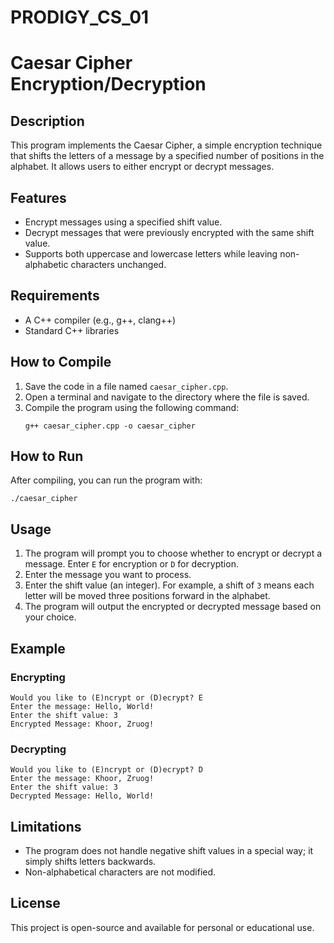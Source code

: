 # PRODIGY_CS_01

# Caesar Cipher Encryption/Decryption

## Description
This program implements the Caesar Cipher, a simple encryption technique that shifts the letters of a message by a specified number of positions in the alphabet. It allows users to either encrypt or decrypt messages.

## Features
- Encrypt messages using a specified shift value.
- Decrypt messages that were previously encrypted with the same shift value.
- Supports both uppercase and lowercase letters while leaving non-alphabetic characters unchanged.

## Requirements
- A C++ compiler (e.g., g++, clang++)
- Standard C++ libraries

## How to Compile
1. Save the code in a file named `caesar_cipher.cpp`.
2. Open a terminal and navigate to the directory where the file is saved.
3. Compile the program using the following command:
   ```
   g++ caesar_cipher.cpp -o caesar_cipher
   ```

## How to Run
After compiling, you can run the program with:
```
./caesar_cipher
```

## Usage
1. The program will prompt you to choose whether to encrypt or decrypt a message. Enter `E` for encryption or `D` for decryption.
2. Enter the message you want to process.
3. Enter the shift value (an integer). For example, a shift of `3` means each letter will be moved three positions forward in the alphabet.
4. The program will output the encrypted or decrypted message based on your choice.

## Example
### Encrypting
```
Would you like to (E)ncrypt or (D)ecrypt? E
Enter the message: Hello, World!
Enter the shift value: 3
Encrypted Message: Khoor, Zruog!
```

### Decrypting
```
Would you like to (E)ncrypt or (D)ecrypt? D
Enter the message: Khoor, Zruog!
Enter the shift value: 3
Decrypted Message: Hello, World!
```

## Limitations
- The program does not handle negative shift values in a special way; it simply shifts letters backwards.
- Non-alphabetical characters are not modified.

## License
This project is open-source and available for personal or educational use.

